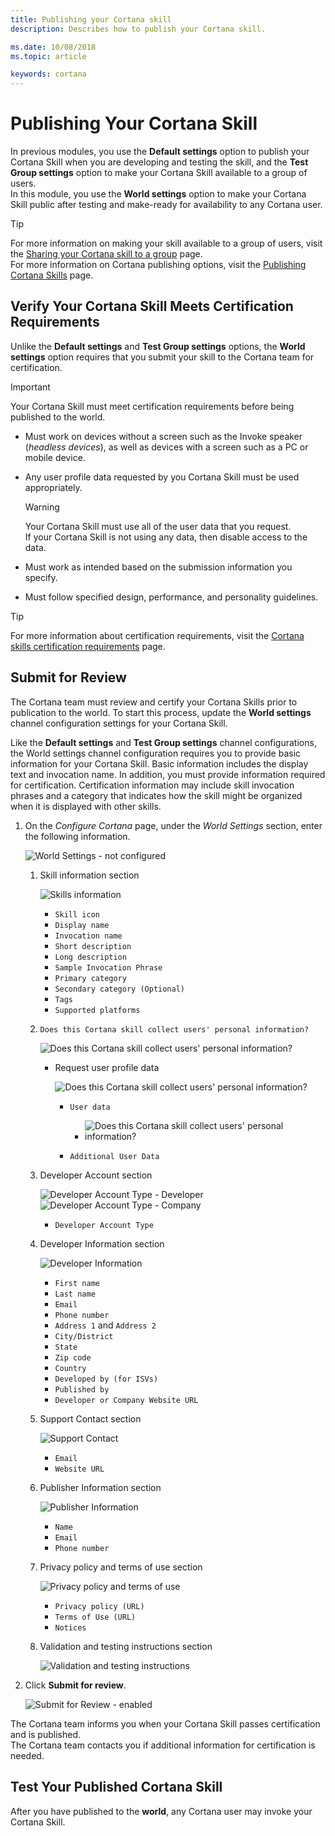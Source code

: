 ```yaml
---
title: Publishing your Cortana skill
description: Describes how to publish your Cortana skill.

ms.date: 10/08/2018
ms.topic: article

keywords: cortana
---
```


# Publishing Your Cortana Skill  

In previous modules, you use the **Default settings** option to publish your Cortana Skill when you are developing and testing the skill, and the **Test Group settings** option to make your Cortana Skill available to a group of users.  
In this module, you use the **World settings** option to make your Cortana Skill public after testing and make-ready for availability to any Cortana user.  

>[!TIP]
> For more information on making your skill available to a group of users, visit the [Sharing your Cortana skill to a group](./mva71-share-skill.md) page.  
> For more information on Cortana publishing options, visit the  [Publishing Cortana Skills](./publish-skill.md) page.  

## Verify Your Cortana Skill Meets Certification Requirements  

Unlike the **Default settings** and **Test Group settings** options, the **World settings** option requires that you submit your skill to the Cortana team for certification.  

>[!IMPORTANT]
> Your Cortana Skill must meet certification requirements before being published to the world.  
> *   Must work on devices without a screen such as the Invoke speaker (*headless devices*), as well as devices with a screen such as a PC or mobile device.  
> *   Any user profile data requested by you Cortana Skill must be used appropriately.  
>     
>     > [!WARNING]
>     > Your Cortana Skill must use all of the user data that you request.  
>     > If your Cortana Skill is not using any data, then disable access to the data.  
>     
> *   Must work as intended based on the submission information you specify.  
> *   Must follow specified design, performance, and personality guidelines.  
>
> >[!TIP]
> > For more information about certification requirements, visit the [Cortana skills certification requirements](./skill-review-guidelines.md) page.  

## Submit for Review  

The Cortana team must review and certify your Cortana Skills prior to publication to the world. To start this process, update the **World settings** channel configuration settings for your Cortana Skill.  

Like the **Default settings** and **Test Group settings** channel configurations, the World settings channel configuration requires you to provide basic information for your Cortana Skill. Basic information includes the display text and invocation name. In addition, you must provide information required for certification.  Certification information may include skill invocation phrases and a category that indicates how the skill might be organized when it is displayed with other skills.  

1.  On the *Configure Cortana* page, under the *World Settings* section, enter the following information.  
    
    ![World Settings - not configured](../media/images/world_settings-not_configured.png)  
    
    1.  Skill information section  
        
        ![Skills information](../media/images/world_settings-skill_information.png)  
        
        *   `Skill icon`  
        *   `Display name`  
        *   `Invocation name`  
        *   `Short description`  
        *   `Long description`  
        *   `Sample Invocation Phrase`  
        *   `Primary category`  
        *   `Secondary category (Optional)`  
        *   `Tags`  
        *   `Supported platforms`  

    2.  `Does this Cortana skill collect users' personal information?`  
         
        ![Does this Cortana skill collect users' personal information?](../media/images/world_settings-collect_users_information-off.png)  
        
        *   Request user profile data
            
            ![Does this Cortana skill collect users' personal information?](../media/images/world_settings-collect_users_information-on.png)  
            
            *   `User data`  
                *   ![Does this Cortana skill collect users' personal information?](../media/images/world_settings-collect_users_information-on-user_data.png)  
                    
            *   `Additional User Data`  

    3.  Developer Account section  
        
        ![Developer Account Type - Developer](../media/images/world_settings-developer_account-developer.png)  ![Developer Account Type - Company](../media/images/world_settings-developer_account-company.png)  
        
        *   `Developer Account Type`  
                  
    4.  Developer Information section  
        
        ![Developer Information](../media/images/world_settings-developer_information.png)
        
        *   `First name`              
        *   `Last name`              
        *   `Email`             
        *   `Phone number`  
        *   `Address 1` and `Address 2`  
        *   `City/District`  
        *   `State`  
        *   `Zip code`  
        *   `Country`  
        *   `Developed by (for ISVs)`  
        *   `Published by`  
        *   `Developer or Company Website URL`  
    5.  Support Contact section  
        
        ![Support Contact](../media/images/world_settings-support_contact.png)
        
        *   `Email`  
        *   `Website URL`  
    6.  Publisher Information section  
        
        ![Publisher Information](../media/images/world_settings-publisher_information.png)
        
        *   `Name`  
        *   `Email`  
        *   `Phone number`  
    7.  Privacy policy and terms of use section  
        
        ![Privacy policy and terms of use](../media/images/world_settings-privacy_policy_terms_of_use.png)
          
        *   `Privacy policy (URL)`  
        *   `Terms of Use (URL)`  
        *   `Notices`  
    8.  Validation and testing instructions section  
        
        ![Validation and testing instructions](../media/images/world_settings-validation_testing_instructions.png)  
        
2.  Click **Submit for review**.  
    
    ![Submit for Review - enabled](../media/images/world_settings-back-save-submit-active.png)

The Cortana team informs you when your Cortana Skill passes certification and is published.  
The Cortana team contacts you if additional information for certification is needed.  

## Test Your Published Cortana Skill

After you have published to the **world**, any Cortana user may invoke your Cortana Skill.  

